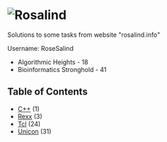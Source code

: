 # ![Rosalind](https://i.imgur.com/FsZZmrL.png)

Solutions to some tasks from website "rosalind.info"

Username: RoseSalind

* Algorithmic Heights - 18
* Bioinformatics Stronghold - 41

## Table of Contents

* [C++](Rosalind/rosalind.cpp) (1)
* [Rexx](Rosalind/rosalind.rexx) (3)
* [Tcl](Rosalind/rosalind.tcl) (24)
* [Unicon](Rosalind/rosalind.icn) (31)

